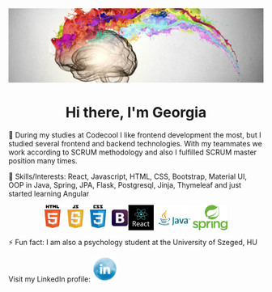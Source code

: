 <img src ="/images/Creativity-Barin-Hero-Image.jpg">

<h1 style="text-align:center;">Hi there, I'm Georgia </h1>


🌱 During my studies at Codecool I like frontend development the most, but I studied several frontend and backend technologies. With my teammates we work according to SCRUM methodology and also I fulfilled SCRUM master position many times.

🔭 Skills/Interests: React, Javascript, HTML, CSS, Bootstrap, Material UI, OOP in Java, Spring, JPA, Flask, Postgresql, Jinja, Thymeleaf and just started learning Angular

<div style="display: flex; justify-content: center">
  <img src ="/images/Daco_358536.png" height="50">
  <img src ="/images/react-logo.png" height="50">
  <img src ="/images/java_horz_clr.png" height="50">
  <img src ="/images/spring.png" height="50">
</div>

⚡ Fun fact: I am also a psychology student at the University of Szeged, HU

Visit my LinkedIn profile:
<a href="https://www.linkedin.com/in/georgina-g/">
  <img src="/images/Soft-watercolor-Linkedin-logo-PNG.png" width="50">
</a>
